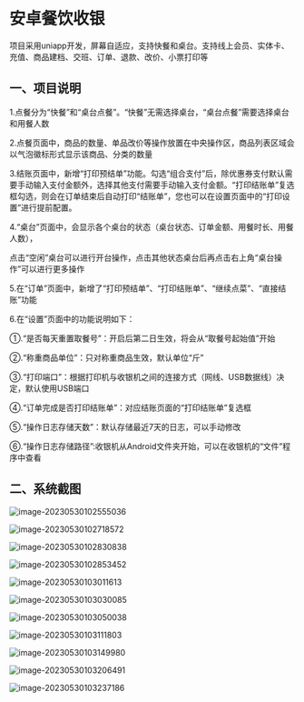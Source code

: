 # 安卓餐饮收银
项目采用uniapp开发，屏幕自适应，支持快餐和桌台。支持线上会员、实体卡、充值、商品建档、交班、订单、退款、改价、小票打印等

##  一、项目说明

1.点餐分为“快餐”和“桌台点餐”。“快餐”无需选择桌台，“桌台点餐”需要选择桌台和用餐人数

2.点餐页面中，商品的数量、单品改价等操作放置在中央操作区，商品列表区域会以气泡徽标形式显示该商品、分类的数量

3.结账页面中，新增“打印预结单”功能。勾选“组合支付”后，除优惠券支付默认需要手动输入支付金额外，选择其他支付需要手动输入支付金额。“打印结账单”复选框勾选，则会在订单结束后自动打印“结账单”，您也可以在设置页面中的“打印设置”进行提前配置。

4.“桌台”页面中，会显示各个桌台的状态（桌台状态、订单金额、用餐时长、用餐人数），

点击“空闲”桌台可以进行开台操作，点击其他状态桌台后再点击右上角“桌台操作”可以进行更多操作

5.在“订单”页面中，新增了“打印预结单”、“打印结账单”、“继续点菜”、“直接结账”功能

6.在“设置”页面中的功能说明如下：

 ①.“是否每天重置取餐号”：开启后第二日生效，将会从“取餐号起始值”开始

 ②.“称重商品单位”：只对称重商品生效，默认单位“斤”

 ③.“打印端口”：根据打印机与收银机之间的连接方式（网线、USB数据线）决定，默认使用USB端口

 ④.“订单完成是否打印结账单”：对应结账页面的“打印结账单”复选框

 ⑤.“操作日志存储天数”：默认存储最近7天的日志，可以手动修改

⑥.“操作日志存储路径”:收银机从Android文件夹开始，可以在收银机的“文件”程序中查看

## 二、系统截图

![image-20230530102555036](C:\Users\22343\AppData\Roaming\Typora\typora-user-images\image-20230530102555036.png)

![image-20230530102718572](C:\Users\22343\AppData\Roaming\Typora\typora-user-images\image-20230530102718572.png)

![image-20230530102830838](C:\Users\22343\AppData\Roaming\Typora\typora-user-images\image-20230530102830838.png)

![image-20230530102853452](C:\Users\22343\AppData\Roaming\Typora\typora-user-images\image-20230530102853452.png)

![image-20230530103011613](C:\Users\22343\AppData\Roaming\Typora\typora-user-images\image-20230530103011613.png)

![image-20230530103030085](C:\Users\22343\AppData\Roaming\Typora\typora-user-images\image-20230530103030085.png)

![image-20230530103050038](C:\Users\22343\AppData\Roaming\Typora\typora-user-images\image-20230530103050038.png)

![image-20230530103111803](C:\Users\22343\AppData\Roaming\Typora\typora-user-images\image-20230530103111803.png)

![image-20230530103149980](C:\Users\22343\AppData\Roaming\Typora\typora-user-images\image-20230530103149980.png)

![image-20230530103206491](C:\Users\22343\AppData\Roaming\Typora\typora-user-images\image-20230530103206491.png)

![image-20230530103237186](C:\Users\22343\AppData\Roaming\Typora\typora-user-images\image-20230530103237186.png)